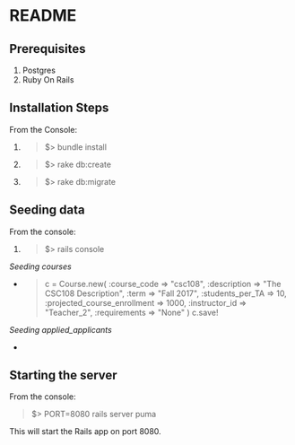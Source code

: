 # README

## Prerequisites

1. Postgres
2. Ruby On Rails

## Installation Steps

From the Console:

1. > $> bundle install
2. > $> rake db:create
3. > $> rake db:migrate

## Seeding data

From the console:

1. > $> rails console

*Seeding courses*

- > c = Course.new(
    :course_code => "csc108",
    :description => "The CSC108 Description",
    :term => "Fall 2017",
    :students_per_TA => 10,
    :projected_course_enrollment => 1000,
    :instructor_id => "Teacher_2",
    :requirements => "None"
    )
    c.save!
    
*Seeding applied_applicants*

- > 


## Starting the server

From the console:

> $> PORT=8080 rails server puma

This will start the Rails app on port 8080.
